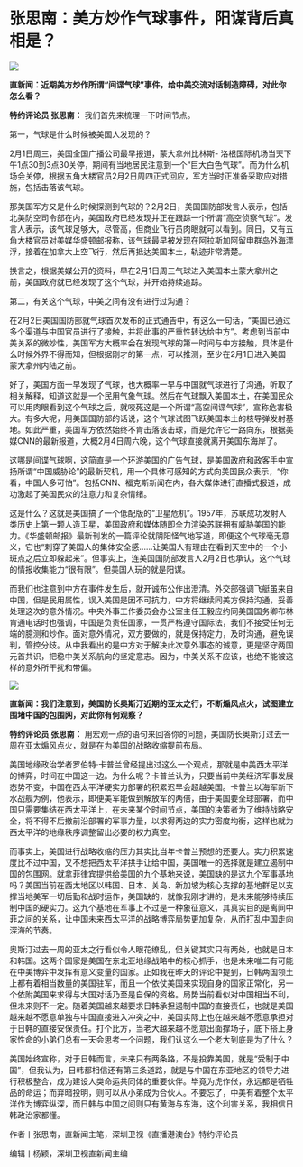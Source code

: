 # 张思南：美方炒作气球事件，阳谋背后真相是？

![](https://inews.gtimg.com/newsapp_bt/0/15644045107/1000)

**直新闻：近期美方炒作所谓“间谍气球”事件，给中美交流对话制造障碍，对此你怎么看？**

**特约评论员 张思南：** 我们首先来梳理一下时间节点。

第一，气球是什么时候被美国人发现的？

2月1日周三，美国全国广播公司最早报道，蒙大拿州比林斯-
洛根国际机场当天下午1点30到3点30关停，期间有当地居民注意到一个“巨大白色气球”。而为什么机场会关停，根据五角大楼官员2月2日周四正式回应，军方当时正准备采取应对措施，包括击落该气球。

那美国军方又是什么时候探测到气球的？2月2日，美国国防部发言人表示，包括北美防空司令部在内，美国政府已经发现并正在跟踪一个所谓“高空侦察气球”。发言人表示，该气球足够大，尽管高，但商业飞行员肉眼就可以看到。同日，又有五角大楼官员对美媒华盛顿邮报称，该气球最早被发现在阿拉斯加阿留申群岛外海漂浮，接着在加拿大上空飞行，然后再抵达美国本土，轨迹非常清楚。

换言之，根据美媒公开的资料，早在2月1日周三气球进入美国本土蒙大拿州之前，美国政府就已经发现了这个气球，并开始持续追踪。

第二，有关这个气球，中美之间有没有进行过沟通？

在2月2日美国国防部就气球首次发布的正式通告中，有这么一句话，“美国已通过多个渠道与中国官员进行了接触，并将此事的严重性转达给中方”。考虑到当前中美关系的微妙性，美国军方大概率会在发现气球的第一时间与中方接触，具体是什么时候外界不得而知，但根据刚才的第一点，可以推测，至少在2月1日进入美国蒙大拿州内陆之前。

好了，美国方面一早发现了气球，也大概率一早与中国就气球进行了沟通，听取了相关解释，知道这就是一个民用气象气球。然后在气球飘入美国本土，在美国民众可以用肉眼看到这个气球之后，就咬死这是一个所谓“高空间谍气球”，宣称危害极大。有多大呢，用美国国防部的话说，这个气球试图飞跃美国本土的核导弹发射基地。如此严重，美国军方依然始终不肯击落该击球，而是允许它一路向东，根据美媒CNN的最新报道，大概2月4日周六晚，这个气球直接就离开美国东海岸了。

这哪是间谍气球啊，这简直是一个环游美国的广告气球，是美国政府和政客手中宣扬所谓“中国威胁论”的最新契机，用一个具体可感知的方式向美国民众表示，“你看，中国人多可怕”。包括CNN、福克斯新闻在内，各大媒体进行直播式报道，成功激起了美国民众的注意力和复杂情绪。

这是什么？这就是美国搞了一个低配版的“卫星危机”。1957年，苏联成功发射人类历史上第一颗人造卫星，美国政府和媒体随即全力渲染苏联拥有威胁美国的能力。《华盛顿邮报》最新刊发的一篇评论就阴阳怪气地写道，即便这个气球毫无意义，它也“刺穿了美国人的集体安全感……让美国人有理由在看到天空中的一个小斑点之后立即躲起来”。但事实上，连美国国防部发言人2月2日也承认，这个气球的情报收集能力“很有限”。但美国人玩的就是阳谋。

而我们也注意到中方在事件发生后，就开诚布公作出澄清。外交部强调飞艇虽来自中国，但是民用属性，误入美国是因不可抗力，中方将继续同美方保持沟通，妥善处理这次的意外情况。中央外事工作委员会办公室主任王毅应约同美国国务卿布林肯通电话时也强调，中国是负责任国家，一贯严格遵守国际法，我们不接受任何无端的臆测和炒作。面对意外情况，双方要做的，就是保持定力，及时沟通，避免误判，管控分歧。从中我看出的是中方对于解决此次意外事态的诚意，更是坚守两国元首共识，把稳中美关系航向的坚定意志。因为，中美关系不应该，也绝不能被这样的意外所干扰和带偏。

![](https://inews.gtimg.com/newsapp_bt/0/15644045104/1000)

**直新闻：我们注意到，美国防长奥斯汀近期的亚太之行，不断煽风点火，试图建立围堵中国的包围网，对此你有何观察？**

**特约评论员 张思南：** 用宏观一点的语句来回答你的问题，美国防长奥斯汀过去一周在亚太煽风点火，就是在为美国的战略收缩提前布局。

美国地缘政治学者罗伯特·卡普兰曾经提出过这么一个观点，那就是中美西太平洋的博弈，时间在中国这一边。为什么呢？卡普兰认为，只要当前中美经济军事发展态势不变，中国在西太平洋硬实力部署的积累迟早会超越美国。卡普兰以海军新下水战舰为例，他表示，即便美军能做到解放军的两倍，由于美国要全球部署，而中国只需要集结在西太平洋上，在未来某个时间节点，美国的决策者为了维持战略安全，将不得不后撤前沿部署的军事力量，以求得两边的实力密度均衡，这样也就为西太平洋的地缘秩序调整留出必要的权力真空。

而事实上，美国进行战略收缩的压力其实比当年卡普兰预想的还要大。实力积累速度比不过中国，又不想把西太平洋拱手让给中国，美国唯一的选择就是建立遏制中国的包围网。就拿菲律宾提供给美国的九个基地来说，美国缺的是这九个军事基地吗？美国当前在西太地区以韩国、日本、关岛、新加坡为核心支撑的基地群足以支撑当地美军一切后勤和战时运作，美国缺的，就像我刚才讲的，是未来能够持续压制中国的硬实力。这九个基地在军事上不过是一种象征意义，其真实目的是离间中菲之间的关系，让中国未来西太平洋的战略博弈局势更加复杂，从而打乱中国走向深海的节奏。

奥斯汀过去一周的亚太之行看似令人眼花缭乱，但关键其实只有两处，也就是日本和韩国。这两个国家是美国在东北亚地缘战略中的核心抓手，也是未来唯二有可能在中美博弈中发挥有意义变量的国家。正如我在昨天的评论中提到，日韩两国领土上都有着相当数量的美国驻军，而且一个依仗美国来实现自身的国家正常化，另一个依附美国来求得与大国对话乃至是自保的资格。局势当前看似对中国相当不利，但未来则不一定。随着美国越来越要求日韩承担遏制中国的直接责任，也就是美国越来越不愿意单独与中国直接进入冲突之中，美国实际上也在越来越不愿意承担对于日韩的直接安保责任。打个比方，当老大越来越不愿意出面撑场子，底下搭上身家性命的小弟们总有一天会思考一个问题，我们认这么一个老大到底是为了什么？

美国始终宣称，对于日韩而言，未来只有两条路，不是投靠美国，就是“受制于中国”，但我认为，日韩都相信还有第三条道路，就是与中国在东亚地区的领导力进行积极整合，成为建设人类命运共同体的重要伙伴。毕竟为虎作伥，永远都是牺牲品的命运；而弃暗投明，则可以从小弟成为合伙人。不要忘了，中美有着整个太平洋作为博弈纵深，而日韩与中国之间则只有黄海与东海，这个利害关系，我相信日韩政治家都懂。

作者丨张思南，直新闻主笔，深圳卫视《直播港澳台》特约评论员

编辑丨杨颖，深圳卫视直新闻主编

